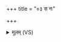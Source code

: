 +++
title = "०३ स नः"

+++
<details><summary>मूलम् (VS)</summary>

स नः॑ पि॒ता ज॑नि॒ता स उ॒त बन्धु॒र्धामा॑नि वेद॒ भुव॑नानि॒ विश्वा॑।  
यो दे॒वानां॑ नाम॒ध एक॑ ए॒व तं सं॑प्र॒श्नं भुव॑ना यन्ति॒ सर्वा॑ ॥
</details>